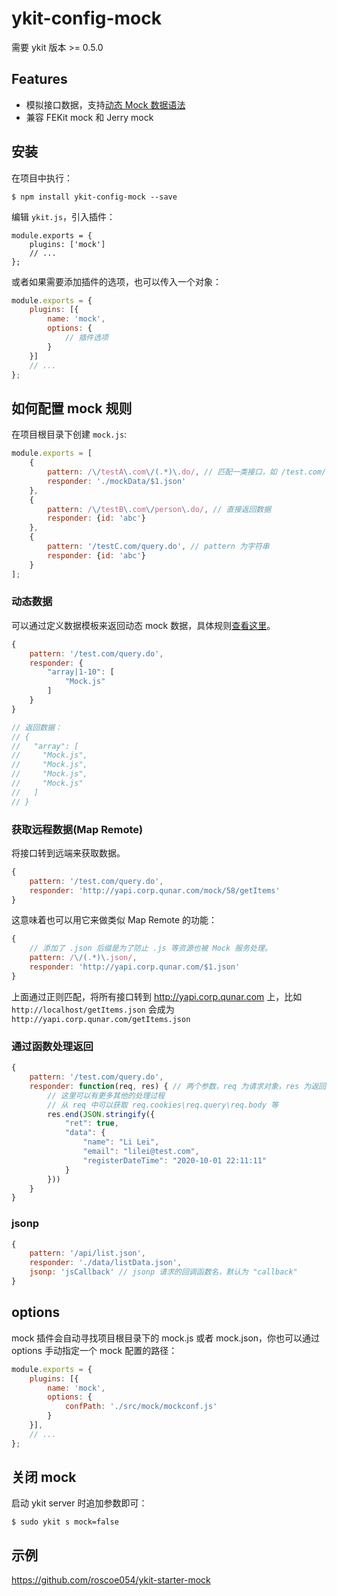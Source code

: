 # ykit-config-mock

需要 ykit 版本 >= 0.5.0

## Features

- 模拟接口数据，支持[动态 Mock 数据语法][1]
- 兼容 FEKit mock 和 Jerry mock

## 安装

在项目中执行：

```
$ npm install ykit-config-mock --save
```

编辑 `ykit.js`，引入插件：

```
module.exports = {
    plugins: ['mock']
    // ...
};
```

或者如果需要添加插件的选项，也可以传入一个对象：

```javascript
module.exports = {
    plugins: [{
        name: 'mock',
        options: {
            // 插件选项
        }
    }]
    // ...
};
```

## 如何配置 mock 规则

在项目根目录下创建 `mock.js`:

```javascript
module.exports = [
	{
        pattern: /\/testA\.com\/(.*)\.do/, // 匹配一类接口，如 /test.com/list.do -> ./mockData/list.json
        responder: './mockData/$1.json'
    },
	{
        pattern: /\/testB\.com\/person\.do/, // 直接返回数据
        responder: {id: 'abc'}
    },
	{
        pattern: '/testC.com/query.do', // pattern 为字符串
        responder: {id: 'abc'}
    }
];
```

### 动态数据

可以通过定义数据模板来返回动态 mock 数据，具体规则[查看这里][2]。

```javascript
{
    pattern: '/test.com/query.do',
    responder: {
        "array|1-10": [
            "Mock.js"
        ]
    }
}

// 返回数据：
// {
//   "array": [
//     "Mock.js",
//     "Mock.js",
//     "Mock.js",
//     "Mock.js"
//   ]
// }
```

### 获取远程数据(Map Remote)

将接口转到远端来获取数据。

```javascript
{
    pattern: '/test.com/query.do',
    responder: 'http://yapi.corp.qunar.com/mock/58/getItems'
}
```

这意味着也可以用它来做类似 Map Remote 的功能：

```javascript
{
    // 添加了 .json 后缀是为了防止 .js 等资源也被 Mock 服务处理。
    pattern: /\/(.*)\.json/,
    responder: 'http://yapi.corp.qunar.com/$1.json'
}
```

上面通过正则匹配，将所有接口转到 http://yapi.corp.qunar.com 上，比如 `http://localhost/getItems.json` 会成为 `http://yapi.corp.qunar.com/getItems.json`

### 通过函数处理返回

```javascript
{
    pattern: '/test.com/query.do',
    responder: function(req, res) { // 两个参数，req 为请求对象，res 为返回对象
        // 这里可以有更多其他的处理过程
        // 从 req 中可以获取 req.cookies\req.query\req.body 等
        res.end(JSON.stringify({
            "ret": true,
            "data": {
                "name": "Li Lei",
                "email": "lilei@test.com",
                "registerDateTime": "2020-10-01 22:11:11"
            }
        }))
    }
}
```

### jsonp

```javascript
{
    pattern: '/api/list.json',
    responder: './data/listData.json',
    jsonp: 'jsCallback' // jsonp 请求的回调函数名，默认为 "callback"
}
```

## options

mock 插件会自动寻找项目根目录下的 mock.js 或者 mock.json，你也可以通过 options 手动指定一个 mock 配置的路径：

```javascript
module.exports = {
    plugins: [{
        name: 'mock',
        options: {
            confPath: './src/mock/mockconf.js'
        }
    }],
    // ...
};
```

## 关闭 mock

启动 ykit server 时追加参数即可：

```
$ sudo ykit s mock=false
```

## 示例
https://github.com/roscoe054/ykit-starter-mock

[1]: https://github.com/nuysoft/Mock/wiki/Syntax-Specification
[2]: http://mockjs.com/examples.html
